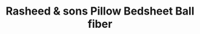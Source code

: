 ---
title: "Rasheed & sons Pillow Bedsheet Ball fiber"
url: /karachi/rasheed-and-sons-pillow-bedsheet-ball-fiber/
shop: clothes
---